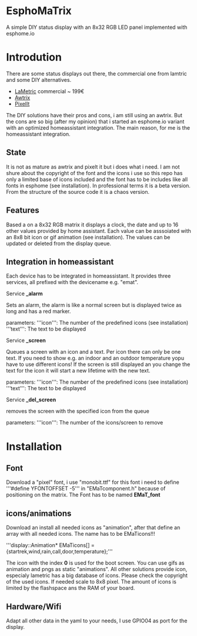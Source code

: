 # EsphoMaTrix
A simple DIY status display with an 8x32 RGB LED panel implemented with esphome.io

# Introdution

There are some status displays out there, the commercial one from lamtric and some DIY alternatives. 

- [LaMetric](https://lametric.com/en-US/) commercial ~ 199€
- [Awtrix](https://awtrixdocs.blueforcer.de/#/)
- [PixelIt](https://docs.bastelbunker.de/pixelit/)

The DIY solutions have their pros and cons, i am still using an awtrix. But the cons are so big (after my opinion) that i started an esphome.io variant with an optimized homeassistant integration. The main reason, for me is the homeassistant integration.

## State

It is not as mature as awtrix and pixelt it but i does what i need. I am not shure about the copyright of the font and the icons i use so this repo has only a limited base of icons included and the font has to be includes like all fonts in esphome (see installation). In professional terms it is a beta version. From the structure of the source code it is a chaos version.

## Features

Based a on a 8x32 RGB matrix it displays a clock, the date and up to 16 other values provided by home assistant. Each value can be asssoiated with an 8x8 bit icon or gif animation (see installation). The values can be updated or deleted from the display queue.

## Integration in homeassistant

Each device has to be integrated in homeassistant. It provides three services, all prefixed with the devicename e.g. "emat".

Service **_alarm**

Sets an alarm, the alarm is like a normal screen but is displayed twice as long and has a red marker.

parameters:
'''icon''': The number of the predefined icons (see installation)
'''text''': The text to be displayed

Service **_screen**

Queues a screen with an icon and a text. Per icon there can only be one text. If you need to show e.g. an indoor and an outdoor temperature yopu have to use different icons!
If the screen is still displayed an you change the text for the icon it will start a new lifetime with the new text.

parameters:
'''icon''': The number of the predefined icons (see installation)
'''text''': The text to be displayed

Service **_del_screen**

removes the screen with the specified icon from the queue

parameters:
'''icon''': The number of the icons/screen to remove

# Installation

## Font
Download a "pixel" font, i use "monobit.ttf" for this font i need to define '''#define YFONTOFFSET -5''' in "EMaTcomponent.h" because of positioning on the matrix. The Font has to be named **EMaT_font**

## icons/animations
Download an install all needed icons as "animation", after that define an array with all needed icons. The name has to be EMaTicons!!!

'''display::Animation* EMaTicons[] = {startrek,wind,rain,call,door,temperature};'''

The icon with the index **0** is used for the boot screen. You can use gifs as animation and pngs as static "animations". All other solutions provide icon, especialy lametric has a big database of icons. Please check the copyright of the used icons. If needed scale to 8x8 pixel. The amount of icons is limited by the flashspace ans the RAM of your board.

## Hardware/Wifi

Adapt all other data in the yaml to your needs, I use GPIO04 as port for the display.




